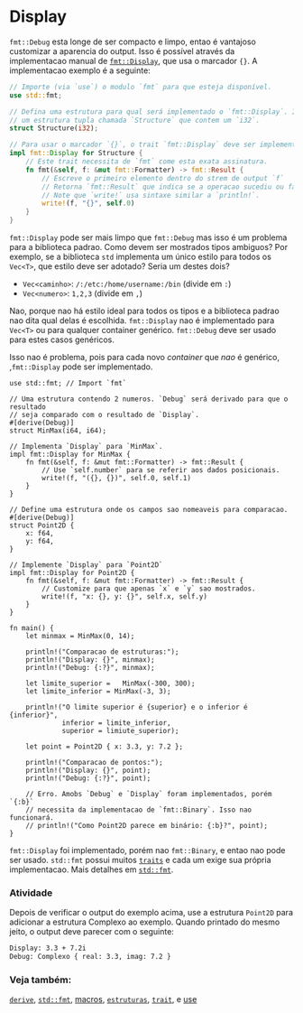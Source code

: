 # Display

`fmt::Debug` esta longe de ser compacto e limpo, entao é vantajoso customizar
a aparencia do output. Isso é possível através da implementacao manual de
[`fmt::Display`][fmt], que usa o marcador `{}`. A implementacao exemplo é
a seguinte:

```rust
// Importe (via `use`) o modulo `fmt` para que esteja disponível.
use std::fmt;

// Defina uma estrutura para qual será implementado o `fmt::Display`. Isso é
// um estrutura tupla chamada `Structure` que contem um `i32`.
struct Structure(i32);

// Para usar o marcador `{}`, o trait `fmt::Display` deve ser implementado manualmente.
impl fmt::Display for Structure {
    // Este trait necessita de `fmt` come esta exata assinatura.
    fn fmt(&self, f: &mut fmt::Formatter) -> fmt::Result {
        // Escreve o primeiro elemento dentro do strem de output `f`
        // Retorna `fmt::Result` que indica se a operacao sucediu ou falhou.
        // Note que `write!` usa sintaxe similar a `println!`.
        write!(f, "{}", self.0)
    }
}
```

`fmt::Display` pode ser mais limpo que `fmt::Debug` mas isso é um problema
para a biblioteca padrao. Como devem ser mostrados tipos ambiguos?
Por exemplo, se a biblioteca `std` implementa um único estilo para todos os
`Vec<T>`, que estilo deve ser adotado? Seria um destes dois?

* `Vec<caminho>`: `/:/etc:/home/username:/bin` (divide em `:`)
* `Vec<numero>`: `1,2,3` (divide em `,`)

Nao, porque nao há estilo ideal para todos os tipos e a biblioteca padrao nao
dita qual delas é escolhida. `fmt::Display` nao é implementado para `Vec<T>`
ou para qualquer container genérico. `fmt::Debug` deve ser usado para estes casos genéricos.

Isso nao é problema, pois para cada novo *container* que *nao* é genérico,
,`fmt::Display` pode ser implementado.

```rust,editable
use std::fmt; // Import `fmt`

// Uma estrutura contendo 2 numeros. `Debug` será derivado para que o resultado
// seja comparado com o resultado de `Display`.
#[derive(Debug)]
struct MinMax(i64, i64);

// Implementa `Display` para `MinMax`.
impl fmt::Display for MinMax {
    fn fmt(&self, f: &mut fmt::Formatter) -> fmt::Result {
        // Use `self.number` para se referir aos dados posicionais.
        write!(f, "({}, {})", self.0, self.1)
    }
}

// Define uma estrutura onde os campos sao nomeaveis para comparacao.
#[derive(Debug)]
struct Point2D {
    x: f64,
    y: f64,
}

// Implemente `Display` para `Point2D`
impl fmt::Display for Point2D {
    fn fmt(&self, f: &mut fmt::Formatter) -> fmt::Result {
        // Customize para que apenas `x` e `y` sao mostrados.
        write!(f, "x: {}, y: {}", self.x, self.y)
    }
}

fn main() {
    let minmax = MinMax(0, 14);

    println!("Comparacao de estruturas:");
    println!("Display: {}", minmax);
    println!("Debug: {:?}", minmax);

    let limite_superior =   MinMax(-300, 300);
    let limite_inferior = MinMax(-3, 3);

    println!("O limite superior é {superior} e o inferior é {inferior}",
             inferior = limite_inferior,
             superior = limiute_superior);

    let point = Point2D { x: 3.3, y: 7.2 };

    println!("Comparacao de pontos:");
    println!("Display: {}", point);
    println!("Debug: {:?}", point);

    // Erro. Amobs `Debug` e `Display` foram implementados, porém `{:b}`
    // necessita da implementacao de `fmt::Binary`. Isso nao funcionará.
    // println!("Como Point2D parece em binário: {:b}?", point);
}
```

`fmt::Display` foi implementado, porém nao `fmt::Binary`, e entao nao
pode ser usado. `std::fmt` possui muitos [`traits`][traits] e cada um
exige sua própria implementacao. Mais detalhes em [`std::fmt`][fmt].

### Atividade

Depois de verificar o output do exemplo acima, use a estrutura `Point2D` para
adicionar a estrutura Complexo ao exemplo. Quando printado do mesmo jeito,
o output deve parecer com o seguinte:

```txt
Display: 3.3 + 7.2i
Debug: Complexo { real: 3.3, imag: 7.2 }
```

### Veja também:

[`derive`][derive], [`std::fmt`][fmt], [macros], [`estruturas`][structs],
[`trait`][traits], e [use][use]

[derive]: ../../trait/derive.md
[fmt]: https://doc.rust-lang.org/std/fmt/
[macros]: ../../macros.md
[structs]: ../../custom_types/structs.md
[traits]: ../../trait.md
[use]: ../../mod/use.md
